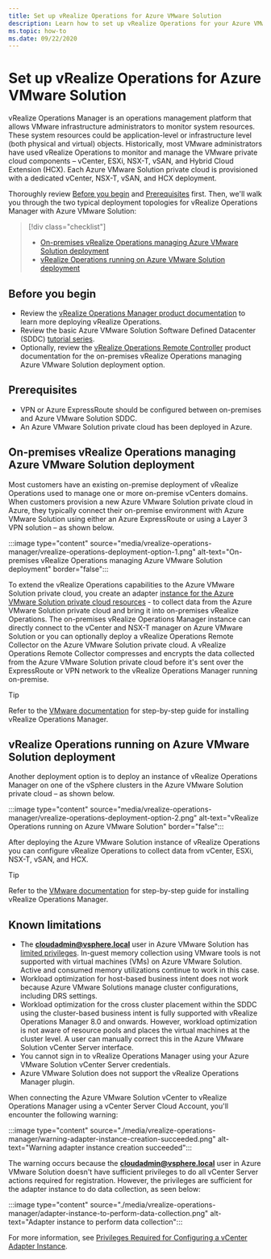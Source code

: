 ```yaml
---
title: Set up vRealize Operations for Azure VMware Solution
description: Learn how to set up vRealize Operations for your Azure VMware Solution private cloud. 
ms.topic: how-to
ms.date: 09/22/2020
---
```


# Set up vRealize Operations for Azure VMware Solution


vRealize Operations Manager is an operations management platform that allows VMware infrastructure administrators to monitor system resources. These system resources could be application-level or infrastructure level (both physical and virtual) objects. Historically, most VMware administrators have used vRealize Operations to monitor and manage the VMware private cloud components – vCenter, ESXi, NSX-T, vSAN, and Hybrid Cloud Extension (HCX). Each Azure VMware Solution private cloud is provisioned with a dedicated vCenter, NSX-T, vSAN, and HCX deployment. 

Thoroughly review [Before you begin](#before-you-begin) and [Prerequisites](#prerequisites) first. Then, we'll walk you through the two typical deployment topologies for vRealize Operations Manager with Azure VMware Solution:

> [!div class="checklist"]
> * [On-premises vRealize Operations managing Azure VMware Solution deployment](#on-premises-vrealize-operations-managing-azure-vmware-solution-deployment)
> * [vRealize Operations running on Azure VMware Solution deployment](#vrealize-operations-running-on-azure-vmware-solution-deployment)

## Before you begin
* Review the [vRealize Operations Manager product documentation](https://docs.vmware.com/en/vRealize-Operations-Manager/8.1/com.vmware.vcom.vapp.doc/GUID-7FFC61A0-7562-465C-A0DC-46D092533984.html) to learn more deploying vRealize Operations. 
* Review the basic Azure VMware Solution Software Defined Datacenter (SDDC) [tutorial series](tutorial-network-checklist.md).
* Optionally, review the [vRealize Operations Remote Controller](https://docs.vmware.com/en/vRealize-Operations-Manager/8.1/com.vmware.vcom.vapp.doc/GUID-263F9219-E801-4383-8A59-E84F3D01ED6B.html) product documentation for the on-premises vRealize Operations managing Azure VMware Solution deployment option. 



## Prerequisites
* VPN or Azure ExpressRoute should be configured between on-premises and Azure VMware Solution SDDC.
* An Azure VMware Solution private cloud has been deployed in Azure.



## On-premises vRealize Operations managing Azure VMware Solution deployment
Most customers have an existing on-premise deployment of vRealize Operations used to manage one or more on-premise vCenters domains. When customers provision a new Azure VMware Solution private cloud in Azure, they typically connect their on-premise environment with Azure VMware Solution using either an Azure ExpressRoute or using a Layer 3 VPN solution – as shown below.   

:::image type="content" source="media/vrealize-operations-manager/vrealize-operations-deployment-option-1.png" alt-text="On-premises vRealize Operations managing Azure VMware Solution deployment"  border="false":::

To extend the vRealize Operations capabilities to the Azure VMware Solution private cloud, you create an adapter [instance for the Azure VMware Solution private cloud resources](https://docs.vmware.com/en/vRealize-Operations-Manager/8.1/com.vmware.vcom.config.doc/GUID-640AD750-301E-4D36-8293-1BFEB67E2600.html) - to collect data from the Azure VMware Solution private cloud and bring it into on-premises vRealize Operations. The on-premises vRealize Operations Manager instance can directly connect to the vCenter and NSX-T manager on Azure VMware Solution or you can optionally deploy a vRealize Operations Remote Collector on the Azure VMware Solution private cloud. A vRealize Operations Remote Collector compresses and encrypts the data collected from the Azure VMware Solution private cloud before it's sent over the ExpressRoute or VPN network to the vRealize Operations Manager running on-premise. 

> [!TIP]
> Refer to the [VMware documentation](https://docs.vmware.com/en/vRealize-Operations-Manager/8.1/com.vmware.vcom.vapp.doc/GUID-7FFC61A0-7562-465C-A0DC-46D092533984.html) for step-by-step guide for installing vRealize Operations Manager. 



## vRealize Operations running on Azure VMware Solution deployment

Another deployment option is to deploy an instance of vRealize Operations Manager on one of the vSphere clusters in the Azure VMware Solution private cloud – as shown below. 

:::image type="content" source="media/vrealize-operations-manager/vrealize-operations-deployment-option-2.png" alt-text="vRealize Operations running on Azure VMware Solution" border="false":::

After deploying the Azure VMware Solution instance of vRealize Operations you can configure vRealize Operations to collect data from vCenter, ESXi, NSX-T, vSAN, and HCX. 

> [!TIP]
> Refer to the [VMware documentation](https://docs.vmware.com/en/vRealize-Operations-Manager/8.1/com.vmware.vcom.vapp.doc/GUID-7FFC61A0-7562-465C-A0DC-46D092533984.html) for step-by-step guide for installing vRealize Operations Manager.


## Known limitations

- The **cloudadmin@vsphere.local** user in Azure VMware Solution has [limited privileges](concepts-role-based-access-control.md). In-guest memory collection using VMware tools is not supported with virtual machines (VMs) on Azure VMware Solution. Active and consumed memory utilizations continue to work in this case.
- Workload optimization for host-based business intent does not work because Azure VMware Solutions manage cluster configurations, including DRS settings.
- Workload optimization for the cross cluster placement within the SDDC using the cluster-based business intent is fully supported with vRealize Operations Manager 8.0  and onwards. However, workload optimization is not aware of resource pools and places the virtual machines at the cluster level. A user can manually correct this in the Azure VMware Solution vCenter Server interface.
- You cannot sign in to vRealize Operations Manager using your Azure VMware Solution vCenter Server credentials. 
- Azure VMware Solution does not support the vRealize Operations Manager plugin.

When connecting the Azure VMware Solution vCenter to vRealize Operations Manager using a vCenter Server Cloud Account, you'll encounter the following warning:

:::image type="content" source="./media/vrealize-operations-manager/warning-adapter-instance-creation-succeeded.png" alt-text="Warning adapter instance creation succeeded":::

The warning occurs because the **cloudadmin@vsphere.local** user in Azure VMware Solution doesn't have sufficient privileges to do all vCenter Server actions required for registration. However, the privileges are sufficient for the adapter instance to do data collection, as seen below:

:::image type="content" source="./media/vrealize-operations-manager/adapter-instance-to-perform-data-collection.png" alt-text="Adapter instance to perform data collection":::

For more information, see [Privileges Required for Configuring a vCenter Adapter Instance](https://docs.vmware.com/en/vRealize-Operations-Manager/8.1/com.vmware.vcom.core.doc/GUID-3BFFC92A-9902-4CF2-945E-EA453733B426.html).

<!-- LINKS - external -->


<!-- LINKS - internal -->




